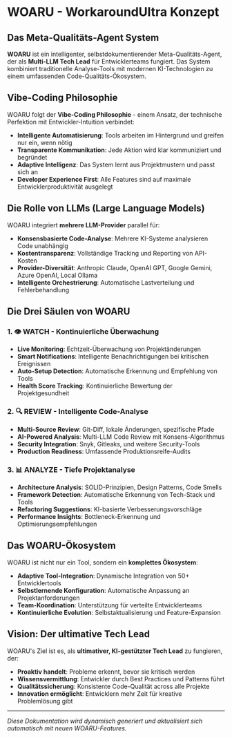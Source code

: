 # WOARU - WorkaroundUltra Konzept

## Das Meta-Qualitäts-Agent System

**WOARU** ist ein intelligenter, selbstdokumentierender Meta-Qualitäts-Agent, der als **Multi-LLM Tech Lead** für Entwicklerteams fungiert. Das System kombiniert traditionelle Analyse-Tools mit modernen KI-Technologien zu einem umfassenden Code-Qualitäts-Ökosystem.

## Vibe-Coding Philosophie

WOARU folgt der **Vibe-Coding Philosophie** - einem Ansatz, der technische Perfektion mit Entwickler-Intuition verbindet:

- **Intelligente Automatisierung**: Tools arbeiten im Hintergrund und greifen nur ein, wenn nötig
- **Transparente Kommunikation**: Jede Aktion wird klar kommuniziert und begründet
- **Adaptive Intelligenz**: Das System lernt aus Projektmustern und passt sich an
- **Developer Experience First**: Alle Features sind auf maximale Entwicklerproduktivität ausgelegt

## Die Rolle von LLMs (Large Language Models)

WOARU integriert **mehrere LLM-Provider** parallel für:

- **Konsensbasierte Code-Analyse**: Mehrere KI-Systeme analysieren Code unabhängig
- **Kostentransparenz**: Vollständige Tracking und Reporting von API-Kosten
- **Provider-Diversität**: Anthropic Claude, OpenAI GPT, Google Gemini, Azure OpenAI, Local Ollama
- **Intelligente Orchestrierung**: Automatische Lastverteilung und Fehlerbehandlung

## Die Drei Säulen von WOARU

### 1. 👁️ **WATCH** - Kontinuierliche Überwachung
- **Live Monitoring**: Echtzeit-Überwachung von Projektänderungen
- **Smart Notifications**: Intelligente Benachrichtigungen bei kritischen Ereignissen
- **Auto-Setup Detection**: Automatische Erkennung und Empfehlung von Tools
- **Health Score Tracking**: Kontinuierliche Bewertung der Projektgesundheit

### 2. 🔍 **REVIEW** - Intelligente Code-Analyse
- **Multi-Source Review**: Git-Diff, lokale Änderungen, spezifische Pfade
- **AI-Powered Analysis**: Multi-LLM Code Review mit Konsens-Algorithmus
- **Security Integration**: Snyk, Gitleaks, und weitere Security-Tools
- **Production Readiness**: Umfassende Produktionsreife-Audits

### 3. 📊 **ANALYZE** - Tiefe Projektanalyse
- **Architecture Analysis**: SOLID-Prinzipien, Design Patterns, Code Smells
- **Framework Detection**: Automatische Erkennung von Tech-Stack und Tools
- **Refactoring Suggestions**: KI-basierte Verbesserungsvorschläge
- **Performance Insights**: Bottleneck-Erkennung und Optimierungsempfehlungen

## Das WOARU-Ökosystem

WOARU ist nicht nur ein Tool, sondern ein **komplettes Ökosystem**:

- **Adaptive Tool-Integration**: Dynamische Integration von 50+ Entwicklertools
- **Selbstlernende Konfiguration**: Automatische Anpassung an Projektanforderungen
- **Team-Koordination**: Unterstützung für verteilte Entwicklerteams
- **Kontinuierliche Evolution**: Selbstaktualisierung und Feature-Expansion

## Vision: Der ultimative Tech Lead

WOARU's Ziel ist es, als **ultimativer, KI-gestützter Tech Lead** zu fungieren, der:

- **Proaktiv handelt**: Probleme erkennt, bevor sie kritisch werden
- **Wissensvermittlung**: Entwickler durch Best Practices und Patterns führt
- **Qualitätssicherung**: Konsistente Code-Qualität across alle Projekte
- **Innovation ermöglicht**: Entwicklern mehr Zeit für kreative Problemlösung gibt

---

*Diese Dokumentation wird dynamisch generiert und aktualisiert sich automatisch mit neuen WOARU-Features.*